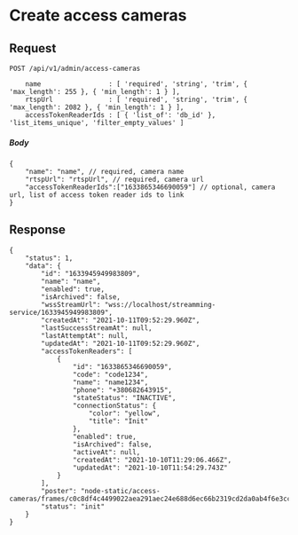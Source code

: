 # Create access cameras

## Request
    POST /api/v1/admin/access-cameras

        name                 : [ 'required', 'string', 'trim', { 'max_length': 255 }, { 'min_length': 1 } ],
        rtspUrl              : [ 'required', 'string', 'trim', { 'max_length': 2082 }, { 'min_length': 1 } ],
        accessTokenReaderIds : [ { 'list_of': 'db_id' }, 'list_items_unique', 'filter_empty_values' ]

##### Body
```JSON5
{
    "name": "name", // required, camera name
    "rtspUrl": "rtspUrl", // required, camera url
    "accessTokenReaderIds":["1633865346690059"] // optional, camera url, list of access token reader ids to link
}
```

## Response

```JSON5
{
    "status": 1,
    "data": {
        "id": "1633945949983809",
        "name": "name",
        "enabled": true,
        "isArchived": false,
        "wssStreamUrl": "wss://localhost/streamming-service/1633945949983809",
        "createdAt": "2021-10-11T09:52:29.960Z",
        "lastSuccessStreamAt": null,
        "lastAttemptAt": null,
        "updatedAt": "2021-10-11T09:52:29.960Z",
        "accessTokenReaders": [
            {
                "id": "1633865346690059",
                "code": "code1234",
                "name": "name1234",
                "phone": "+380682643915",
                "stateStatus": "INACTIVE",
                "connectionStatus": {
                    "color": "yellow",
                    "title": "Init"
                },
                "enabled": true,
                "isArchived": false,
                "activeAt": null,
                "createdAt": "2021-10-10T11:29:06.466Z",
                "updatedAt": "2021-10-10T11:54:29.743Z"
            }
        ],
        "poster": "node-static/access-cameras/frames/c0c8df4c4499022aea291aec24e688d6ec66b2319cd2da0ab4f6e3ccc6329464.jpg",
        "status": "init"
    }
}
```